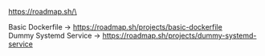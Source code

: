 https://roadmap.sh/\

Basic Dockerfile -> https://roadmap.sh/projects/basic-dockerfile \
Dummy Systemd Service -> https://roadmap.sh/projects/dummy-systemd-service
